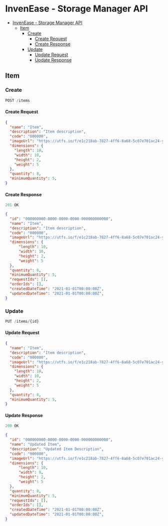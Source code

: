 # InvenEase - Storage Manager API

- [InvenEase - Storage Manager API](#invenease---storage-manager-api)
  - [Item](#item)
    - [Create](#create)
      - [Create Request](#create-request)
      - [Create Response](#create-response)
    - [Update](#update)
      - [Update Request](#update-request)
      - [Update Response](#update-response)

## Item

### Create

```javascript
POST /items
```

#### Create Request

```json
{
  "name": "Item",
  "description": "Item description",
  "code": "000000",
  "imageUrl": "https://utfs.io/f/e1c218ab-7827-4ff6-8a68-5c07e701ac24-y7xt7g.png",
  "dimensions": {
    "length": 10,
    "width": 10,
    "height": 2,
    "weight": 5
  },
  "quantity": 8,
  "minimumQuantity": 5,
}
```

#### Create Response

```javascript
201 OK
```

```json
{
  "id": "000000000-0000-0000-0000-000000000000",
  "name": "Item",
  "description": "Item description",
  "code": "000000",
  "imageUrl": "https://utfs.io/f/e1c218ab-7827-4ff6-8a68-5c07e701ac24-y7xt7g.png",
  "dimensions": {
      "length": 10,
      "width": 10,
      "height": 2,
      "weight": 5
  },
  "quantity": 8,
  "minimumQuantity": 5,
  "requestIds": [],
  "orderIds": [],
  "createdDateTime": "2021-01-01T00:00:00Z",
  "updatedDateTime": "2021-01-01T00:00:00Z",
}
```

### Update

```javascript
PUT /items/{id}
```

#### Update Request

```json
{
  "name": "Item",
  "description": "Item description",
  "code": "000000",
  "imageUrl": "https://utfs.io/f/e1c218ab-7827-4ff6-8a68-5c07e701ac24-y7xt7g.png",
  "dimensions": {
    "length": 10,
    "width": 10,
    "height": 2,
    "weight": 5
  },
  "quantity": 8,
  "minimumQuantity": 5,
}
```

#### Update Response

```javascript
200 OK
```

```json
{
  "id": "000000000-0000-0000-0000-000000000000",
  "name": "Updated Item",
  "description": "Updated Item Description",
  "code": "000000",
  "imageUrl": "https://utfs.io/f/e1c218ab-7827-4ff6-8a68-5c07e701ac24-y7xt7g.png",
  "dimensions": {
      "length": 10,
      "width": 8,
      "height": 2,
      "weight": 5
  },
  "quantity": 8,
  "minimumQuantity": 5,
  "requestIds": [],
  "orderIds": [],
  "createdDateTime": "2021-01-01T00:00:00Z",
  "updatedDateTime": "2021-01-01T00:00:00Z",
}
```
